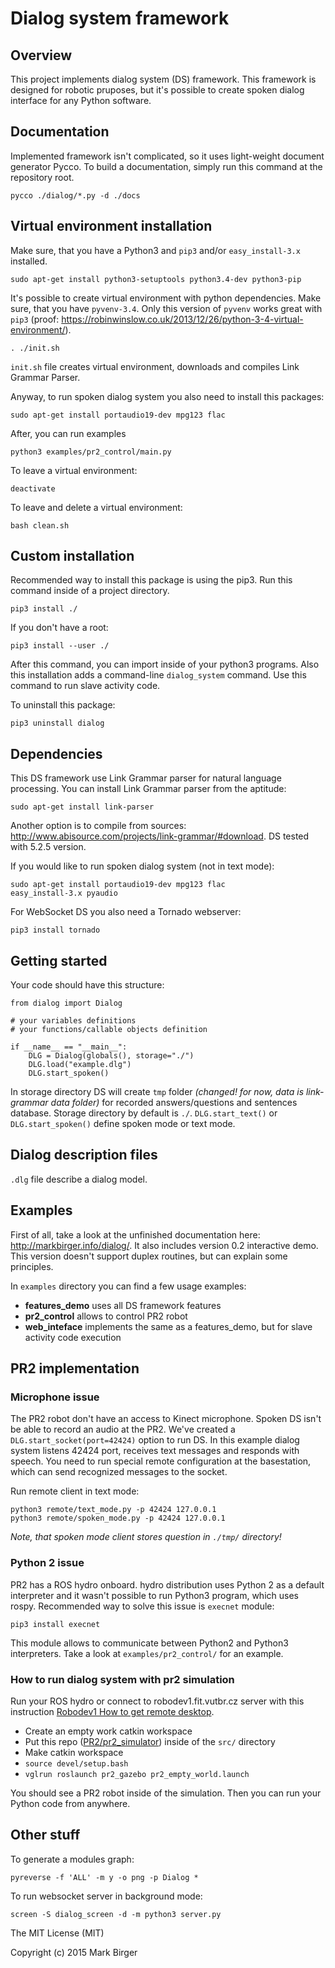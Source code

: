 # Dialog system framework


## Overview

This project implements dialog system (DS) framework. This framework is designed for robotic pruposes, but it's possible to create spoken dialog interface for any Python software.

<!--Project structure:

	.
	├── LICENSE.txt
	├── README.md
	├── data
	│   ├── answers
	│   │   └── answer_XXXX.mp3
	│   ├── questions
	│   │   └── question_XXXX.wav
	│   └── sentences.db
	├── dialog
	│   ├── __init__.py
	│   ├── interpreter.py
	│   ├── link_parser.py
	│   ├── parser.py
	│   ├── phrase.py
	│   ├── returns.py
	│   ├── scope.py
	│   ├── server.py
	│   ├── speech.py
	│   └── states.py
	├── docs
	│   └── ...
	├── examples
	│   ├── assistant.dlg
	│   ├── demo.dlg
	│   ├── echo.dlg
	│   ├── features_demo
	│   ├── pizza_order
	│   ├── pr2_control
	│   │   ├── movement.py
	│   │   └── pr2_control.py
	│   ├── tickets.dlg
	│   └── web_interface
	│       └── main_slave.py
	├── remote
	│   ├── spoken_mode.py
	│   └── text_mode.py
	├── setup.py
	├── test.py
	└── tests-->


## Documentation

Implemented framework isn't complicated, so it uses light-weight document generator Pycco. To build a documentation, simply run this command at the repository root.

	pycco ./dialog/*.py -d ./docs
	
## Virtual environment installation

Make sure, that you have a Python3 and `pip3` and/or `easy_install-3.x` installed.

	sudo apt-get install python3-setuptools python3.4-dev python3-pip

It's possible to create virtual environment with python dependencies. Make sure, that you have `pyvenv-3.4`. Only this version of `pyvenv` works great with `pip3` (proof: https://robinwinslow.co.uk/2013/12/26/python-3-4-virtual-environment/).

	. ./init.sh

`init.sh` file creates virtual environment, downloads and compiles Link Grammar Parser. 

Anyway, to run spoken dialog system you also need to install this packages:

	sudo apt-get install portaudio19-dev mpg123 flac
	
After, you can run examples 
	
	python3 examples/pr2_control/main.py
	
To leave a virtual environment:

	deactivate
	
To leave and delete a virtual environment:

	bash clean.sh
	
## Custom installation


Recommended way to install this package is using the pip3. Run this command inside of a project directory.

	pip3 install ./

If you don't have a root:

	pip3 install --user ./
	
After this command, you can import inside of your python3 programs. Also this installation adds a command-line `dialog_system` command. Use this command to run slave activity code.
	
To uninstall this package:

	pip3 uninstall dialog
	
## Dependencies
	
This DS framework use Link Grammar parser for natural language processing. You can install Link Grammar parser from the aptitude:

	sudo apt-get install link-parser
	
Another option is to compile from sources: http://www.abisource.com/projects/link-grammar/#download. DS tested with 5.2.5 version.
	
If you would like to run spoken dialog system (not in text mode):

	sudo apt-get install portaudio19-dev mpg123 flac
	easy_install-3.x pyaudio
	
For WebSocket DS you also need a Tornado webserver:

	pip3 install tornado
	
## Getting started

Your code should have this structure:

	from dialog import Dialog
	
	# your variables definitions
	# your functions/callable objects definition

	if __name__ == "__main__":
    	DLG = Dialog(globals(), storage="./")
    	DLG.load("example.dlg")
    	DLG.start_spoken()
 
In storage directory DS will create `tmp` folder *(changed! for now, data is link-grammar data folder)* for recorded answers/questions and sentences database. Storage directory by default is `./`. `DLG.start_text()` оr `DLG.start_spoken()` define spoken mode or text mode.

## Dialog description files

`.dlg` file describe a dialog model.

## Examples

First of all, take a look at the unfinished documentation here: http://markbirger.info/dialog/. It also includes version 0.2 interactive demo. This version doesn't support duplex routines, but can explain some principles.

In `examples` directory you can find a few usage examples:

- **features_demo** uses all DS framework features
- **pr2_control** allows to control PR2 robot
- **web_inteface** implements the same as a features_demo, but for slave activity code execution

## PR2 implementation

### Microphone issue

The PR2 robot don't have an access to Kinect microphone. Spoken DS isn't be able to record an audio at the PR2. We've created a `DLG.start_socket(port=42424)` option to run DS. In this example dialog system listens 42424 port, receives text messages and responds with speech. You need to run special remote configuration at the basestation, which can send recognized messages to the socket.

Run remote client in text mode:

	python3 remote/text_mode.py -p 42424 127.0.0.1
	python3 remote/spoken_mode.py -p 42424 127.0.0.1
	
*Note, that spoken mode client stores question in `./tmp/` directory!*

### Python 2 issue

PR2 has a ROS hydro onboard. hydro distribution uses Python 2 as a default interpreter and it wasn't possible to run Python3 program, which uses rospy. Recommended way to solve this issue is `execnet` module:

	pip3 install execnet
	
This module allows to communicate between Python2 and Python3 interpreters. Take a look at `examples/pr2_control/` for an example.

### How to run dialog system with pr2 simulation

Run your ROS hydro or connect to robodev1.fit.vutbr.cz server with this instruction [Robodev1 How to get remote desktop](http://merlin.fit.vutbr.cz/wiki/index.php/Robodev1).

- Create an empty work catkin workspace
- Put this repo ([PR2/pr2_simulator](https://github.com/PR2/pr2_simulator)) inside of the `src/` directory
- Make catkin workspace
- `source devel/setup.bash`
- `vglrun roslaunch pr2_gazebo pr2_empty_world.launch`

You should see a PR2 robot inside of the simulation. Then you can run your Python code from anywhere.

## Other stuff

To generate a modules graph:

	pyreverse -f 'ALL' -m y -o png -p Dialog *
	
To run websocket server in background mode:

	screen -S dialog_screen -d -m python3 server.py

The MIT License (MIT)

Copyright (c) 2015 Mark Birger